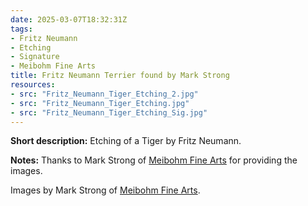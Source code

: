 ```yaml
---
date: 2025-03-07T18:32:31Z
tags:
- Fritz Neumann
- Etching
- Signature
- Meibohm Fine Arts
title: Fritz Neumann Terrier found by Mark Strong
resources:
- src: "Fritz_Neumann_Tiger_Etching_2.jpg"
- src: "Fritz_Neumann_Tiger_Etching.jpg"
- src: "Fritz_Neumann_Tiger_Etching_Sig.jpg"
---
```


**Short description:** Etching of a Tiger by Fritz Neumann.

**Notes:** Thanks to Mark Strong of [Meibohm Fine Arts](http://meibohmfinearts.com/) for providing the images.

Images by Mark Strong of [Meibohm Fine Arts](http://meibohmfinearts.com/).
